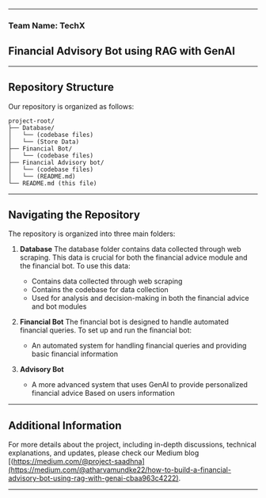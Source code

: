 <div align="center">
    <!-- <h2>Code Vipassana - Project Saadhna 2025</h2> -->
    <!-- Team Members: <i> <a href="mailto:atharvamundke22@gmail.com">Atharva Mundke</a>, <a href="mailto:shwetanagapure1024@gmail.com">Shweta Nagapure</a>  -->
</div>

---
### Team Name: TechX

## Financial Advisory Bot using RAG with GenAI

---
## Repository Structure

Our repository is organized as follows:

```
project-root/
├── Database/
│   └── (codebase files)
│   └── (Store Data)
├── Financial Bot/
│   └── (codebase files)
├── Financial Advisory bot/
│   └── (codebase files)
│   └── (README.md)
└── README.md (this file)
```
---
## Navigating the Repository

The repository is organized into three main folders:

1. **Database**
The database folder contains data collected through web scraping. This data is crucial for both the financial advice module and the financial bot. To use this data:

   - Contains data collected through web scraping
   - Contains the codebase for data collection 
   - Used for analysis and decision-making in both the financial advice and bot modules

2. **Financial Bot**
The financial bot is designed to handle automated financial queries. To set up and run the financial bot:
   - An automated system for handling financial queries and providing basic financial information

3. **Advisory Bot**
    - A more advanced system that uses GenAI to provide personalized financial advice Based on users information
---
## Additional Information

For more details about the project, including in-depth discussions, technical explanations, and updates, please check our Medium blog [(https://medium.com/@project-saadhna](https://medium.com/@atharvamundke22/how-to-build-a-financial-advisory-bot-using-rag-with-genai-cbaa963c4222).

---

